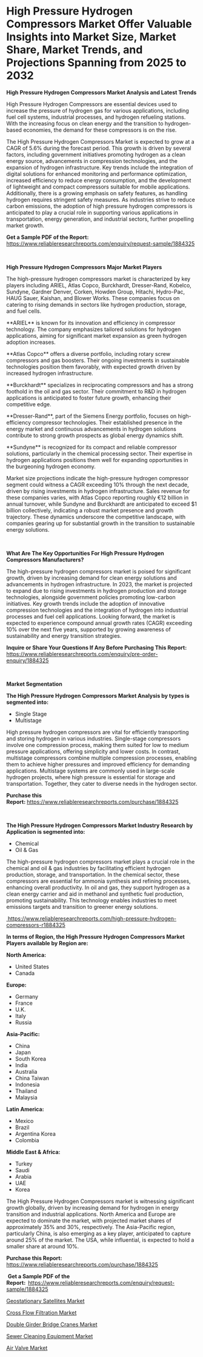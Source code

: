 <p><h1>High Pressure Hydrogen Compressors Market Offer Valuable Insights into Market Size, Market Share, Market Trends, and Projections Spanning from 2025 to 2032</h1></p><p><strong>High Pressure Hydrogen Compressors Market Analysis and Latest Trends</strong></p>
<p><p>High Pressure Hydrogen Compressors are essential devices used to increase the pressure of hydrogen gas for various applications, including fuel cell systems, industrial processes, and hydrogen refueling stations. With the increasing focus on clean energy and the transition to hydrogen-based economies, the demand for these compressors is on the rise.</p><p>The High Pressure Hydrogen Compressors Market is expected to grow at a CAGR of 5.6% during the forecast period. This growth is driven by several factors, including government initiatives promoting hydrogen as a clean energy source, advancements in compression technologies, and the expansion of hydrogen infrastructure. Key trends include the integration of digital solutions for enhanced monitoring and performance optimization, increased efficiency to reduce energy consumption, and the development of lightweight and compact compressors suitable for mobile applications. Additionally, there is a growing emphasis on safety features, as handling hydrogen requires stringent safety measures. As industries strive to reduce carbon emissions, the adoption of high pressure hydrogen compressors is anticipated to play a crucial role in supporting various applications in transportation, energy generation, and industrial sectors, further propelling market growth.</p></p>
<p><strong>Get a Sample PDF of the Report:&nbsp;</strong> <a href="https://www.reliableresearchreports.com/enquiry/request-sample/1884325?utm_campaign=40&utm_medium=2&utm_source=Github&utm_content=ia&utm_term=20022025&utm_id=high-pressure-hydrogen-compressors">https://www.reliableresearchreports.com/enquiry/request-sample/1884325</a></p>
<p>&nbsp;</p>
<p><strong>High Pressure Hydrogen Compressors Major Market Players</strong></p>
<p><p>The high-pressure hydrogen compressors market is characterized by key players including ARIEL, Atlas Copco, Burckhardt, Dresser-Rand, Kobelco, Sundyne, Gardner Denver, Corken, Howden Group, Hitachi, Hydro-Pac, HAUG Sauer, Kaishan, and Blower Works. These companies focus on catering to rising demands in sectors like hydrogen production, storage, and fuel cells.</p><p>**ARIEL** is known for its innovation and efficiency in compressor technology. The company emphasizes tailored solutions for hydrogen applications, aiming for significant market expansion as green hydrogen adoption increases.</p><p>**Atlas Copco** offers a diverse portfolio, including rotary screw compressors and gas boosters. Their ongoing investments in sustainable technologies position them favorably, with expected growth driven by increased hydrogen infrastructure.</p><p>**Burckhardt** specializes in reciprocating compressors and has a strong foothold in the oil and gas sector. Their commitment to R&D in hydrogen applications is anticipated to foster future growth, enhancing their competitive edge.</p><p>**Dresser-Rand**, part of the Siemens Energy portfolio, focuses on high-efficiency compressor technologies. Their established presence in the energy market and continuous advancements in hydrogen solutions contribute to strong growth prospects as global energy dynamics shift.</p><p>**Sundyne** is recognized for its compact and reliable compressor solutions, particularly in the chemical processing sector. Their expertise in hydrogen applications positions them well for expanding opportunities in the burgeoning hydrogen economy.</p><p>Market size projections indicate the high-pressure hydrogen compressor segment could witness a CAGR exceeding 10% through the next decade, driven by rising investments in hydrogen infrastructure. Sales revenue for these companies varies, with Atlas Copco reporting roughly €12 billion in annual turnover, while Sundyne and Burckhardt are anticipated to exceed $1 billion collectively, indicating a robust market presence and growth trajectory. These dynamics underscore the competitive landscape, with companies gearing up for substantial growth in the transition to sustainable energy solutions.</p></p>
<p>&nbsp;</p>
<p><strong>What Are The Key Opportunities For High Pressure Hydrogen Compressors Manufacturers?</strong></p>
<p><p>The high-pressure hydrogen compressors market is poised for significant growth, driven by increasing demand for clean energy solutions and advancements in hydrogen infrastructure. In 2023, the market is projected to expand due to rising investments in hydrogen production and storage technologies, alongside government policies promoting low-carbon initiatives. Key growth trends include the adoption of innovative compression technologies and the integration of hydrogen into industrial processes and fuel cell applications. Looking forward, the market is expected to experience compound annual growth rates (CAGR) exceeding 10% over the next five years, supported by growing awareness of sustainability and energy transition strategies.</p></p>
<p><strong>Inquire or Share Your Questions If Any Before Purchasing This Report:</strong> <a href="https://www.reliableresearchreports.com/enquiry/pre-order-enquiry/1884325?utm_campaign=40&utm_medium=2&utm_source=Github&utm_content=ia&utm_term=20022025&utm_id=high-pressure-hydrogen-compressors">https://www.reliableresearchreports.com/enquiry/pre-order-enquiry/1884325</a></p>
<p>&nbsp;</p>
<p><strong>Market Segmentation</strong></p>
<p><strong>The High Pressure Hydrogen Compressors Market Analysis by types is segmented into:</strong></p>
<p><ul><li>Single Stage</li><li>Multistage</li></ul></p>
<p><p>High pressure hydrogen compressors are vital for efficiently transporting and storing hydrogen in various industries. Single-stage compressors involve one compression process, making them suited for low to medium pressure applications, offering simplicity and lower costs. In contrast, multistage compressors combine multiple compression processes, enabling them to achieve higher pressures and improved efficiency for demanding applications. Multistage systems are commonly used in large-scale hydrogen projects, where high pressure is essential for storage and transportation. Together, they cater to diverse needs in the hydrogen sector.</p></p>
<p><strong>Purchase this Report:&nbsp;</strong><a href="https://www.reliableresearchreports.com/purchase/1884325?utm_campaign=40&utm_medium=2&utm_source=Github&utm_content=ia&utm_term=20022025&utm_id=high-pressure-hydrogen-compressors">https://www.reliableresearchreports.com/purchase/1884325</a></p>
<p>&nbsp;</p>
<p><strong>The High Pressure Hydrogen Compressors Market Industry Research by Application is segmented into:</strong></p>
<p><ul><li>Chemical</li><li>Oil & Gas</li></ul></p>
<p><p>The high-pressure hydrogen compressors market plays a crucial role in the chemical and oil & gas industries by facilitating efficient hydrogen production, storage, and transportation. In the chemical sector, these compressors are essential for ammonia synthesis and refining processes, enhancing overall productivity. In oil and gas, they support hydrogen as a clean energy carrier and aid in methanol and synthetic fuel production, promoting sustainability. This technology enables industries to meet emissions targets and transition to greener energy solutions.</p></p>
<p><a href="https://www.reliableresearchreports.com/high-pressure-hydrogen-compressors-r1884325?utm_campaign=40&utm_medium=2&utm_source=Github&utm_content=ia&utm_term=20022025&utm_id=high-pressure-hydrogen-compressors">&nbsp;https://www.reliableresearchreports.com/high-pressure-hydrogen-compressors-r1884325</a></p>
<p><strong>In terms of Region, the High Pressure Hydrogen Compressors Market Players available by Region are:</strong></p>
<p>
    <p> <strong> North America: </strong>
        <ul>
            <li>United States</li>
            <li>Canada</li>
        </ul>
        </p> 
    <p> <strong> Europe: </strong>
        <ul>
            <li>Germany</li>
            <li>France</li>
            <li>U.K.</li>
            <li>Italy</li>
            <li>Russia</li>
        </ul>
        </p> 
    <p> <strong> Asia-Pacific: </strong>
        <ul>
            <li>China</li>
            <li>Japan</li>
            <li>South Korea</li>
            <li>India</li>
            <li>Australia</li>
            <li>China Taiwan</li>
            <li>Indonesia</li>
            <li>Thailand</li>
            <li>Malaysia</li>
        </ul>
        </p> 
    <p> <strong> Latin America: </strong>
        <ul>
            <li>Mexico</li>
            <li>Brazil</li>
            <li>Argentina Korea</li>
            <li>Colombia</li>
        </ul>
        </p> 
    <p> <strong> Middle East & Africa: </strong>
        <ul>
            <li>Turkey</li>
            <li>Saudi</li>
            <li>Arabia</li>
            <li>UAE</li>
            <li>Korea</li>
        </ul>
    </p>
    </p>
<p><p>The High Pressure Hydrogen Compressors market is witnessing significant growth globally, driven by increasing demand for hydrogen in energy transition and industrial applications. North America and Europe are expected to dominate the market, with projected market shares of approximately 35% and 30%, respectively. The Asia-Pacific region, particularly China, is also emerging as a key player, anticipated to capture around 25% of the market. The USA, while influential, is expected to hold a smaller share at around 10%.</p></p>
<p><strong>Purchase this Report: </strong><a href="https://www.reliableresearchreports.com/purchase/1884325?utm_campaign=40&utm_medium=2&utm_source=Github&utm_content=ia&utm_term=20022025&utm_id=high-pressure-hydrogen-compressors">https://www.reliableresearchreports.com/purchase/1884325</a></p>
<p>&nbsp;<strong>Get a Sample PDF of the Report:&nbsp;&nbsp;</strong><a href="https://www.reliableresearchreports.com/enquiry/request-sample/1884325?utm_campaign=40&utm_medium=2&utm_source=Github&utm_content=ia&utm_term=20022025&utm_id=high-pressure-hydrogen-compressors">https://www.reliableresearchreports.com/enquiry/request-sample/1884325</a></p>
<p><strong></strong></p>
<p><p><a href="https://github.com/ijffseandy/Market-Research-Report-List-1/blob/main/geostationary-satellites-market.md?utm_campaign=40&utm_medium=2&utm_source=Github&utm_content=ia&utm_term=20022025&utm_id=high-pressure-hydrogen-compressors">Geostationary Satellites Market</a></p><p><a href="https://github.com/mupumafrhad/Market-Research-Report-List-1/blob/main/cross-flow-filtration-market.md?utm_campaign=40&utm_medium=2&utm_source=Github&utm_content=ia&utm_term=20022025&utm_id=high-pressure-hydrogen-compressors">Cross Flow Filtration Market</a></p><p><a href="https://github.com/daphnyvashdi/Market-Research-Report-List-1/blob/main/double-girder-bridge-cranes-market.md?utm_campaign=40&utm_medium=2&utm_source=Github&utm_content=ia&utm_term=20022025&utm_id=high-pressure-hydrogen-compressors">Double Girder Bridge Cranes Market</a></p><p><a href="https://github.com/cornuznwazue/Market-Research-Report-List-1/blob/main/sewer-cleaning-equipment-market.md?utm_campaign=40&utm_medium=2&utm_source=Github&utm_content=ia&utm_term=20022025&utm_id=high-pressure-hydrogen-compressors">Sewer Cleaning Equipment Market</a></p><p><a href="https://github.com/sderolza/Market-Research-Report-List-1/blob/main/air-valve-market.md?utm_campaign=40&utm_medium=2&utm_source=Github&utm_content=ia&utm_term=20022025&utm_id=high-pressure-hydrogen-compressors">Air Valve Market</a></p></p>